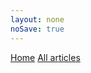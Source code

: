 ```yaml
---
layout: none
noSave: true
---
```


<a href="<% get('paths').root %>"><i class="fa fa-home"></i> Home</a>
<a href="<% linkto('all') %>"><i class="fa fa-list-ul"></i> All articles</a>